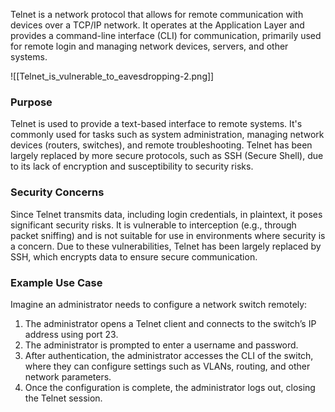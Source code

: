 Telnet is a network protocol that allows for remote communication with devices over a TCP/IP network. It operates at the Application Layer and provides a command-line interface (CLI) for communication, primarily used for remote login and managing network devices, servers, and other systems.

![[Telnet_is_vulnerable_to_eavesdropping-2.png]]

### Purpose

Telnet is used to provide a text-based interface to remote systems. It's commonly used for tasks such as system administration, managing network devices (routers, switches), and remote troubleshooting. Telnet has been largely replaced by more secure protocols, such as SSH (Secure Shell), due to its lack of encryption and susceptibility to security risks.

### Security Concerns

Since Telnet transmits data, including login credentials, in plaintext, it poses significant security risks. It is vulnerable to interception (e.g., through packet sniffing) and is not suitable for use in environments where security is a concern. Due to these vulnerabilities, Telnet has been largely replaced by SSH, which encrypts data to ensure secure communication.

### Example Use Case

Imagine an administrator needs to configure a network switch remotely:

1. The administrator opens a Telnet client and connects to the switch’s IP address using port 23.
2. The administrator is prompted to enter a username and password.
3. After authentication, the administrator accesses the CLI of the switch, where they can configure settings such as VLANs, routing, and other network parameters.
4. Once the configuration is complete, the administrator logs out, closing the Telnet session.